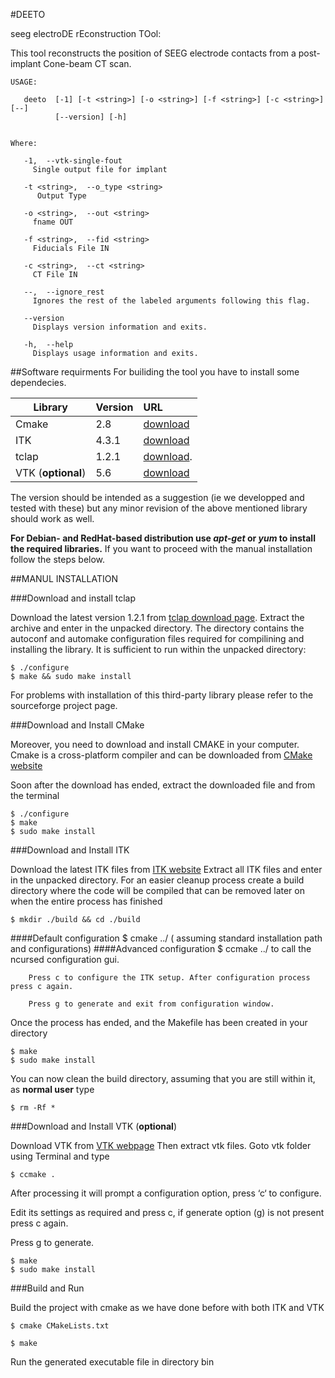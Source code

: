 #DEETO


seeg electroDE  rEconstruction TOol:

This tool reconstructs the position of SEEG electrode contacts from a post-implant Cone-beam CT scan.

	USAGE: 
	
	   deeto  [-1] [-t <string>] [-o <string>] [-f <string>] [-c <string>] [--]
	          [--version] [-h]
	
	
	Where: 
	
	   -1,  --vtk-single-fout
	     Single output file for implant
	
	   -t <string>,  --o_type <string>
	      Output Type
	
	   -o <string>,  --out <string>
	     fname OUT
	
	   -f <string>,  --fid <string>
	     Fiducials File IN
	
	   -c <string>,  --ct <string>
	     CT File IN
	
	   --,  --ignore_rest
	     Ignores the rest of the labeled arguments following this flag.
	
	   --version
	     Displays version information and exits.
	
	   -h,  --help
	     Displays usage information and exits.

##Software requirments
For builiding the tool you have to install some dependecies.


| Library       | Version      | URL |
| ------------- |:-------------|:----|
| Cmake         | 2.8          |[download](http://www.cmake.org/cmake/resources/software.html)
| ITK           | 4.3.1        |[download](http://www.itk.org/ITK/resources/software.html)
| tclap         | 1.2.1        |[download](http://sourceforge.net/projects/tclap/files/).|
| VTK (**optional**)| 5.6      |[download](http://www.vtk.org/VTK/resources/software.html)

The version should be intended as a suggestion (ie we developped and tested with these) but any minor revision of the 
above mentioned library should work as well. 

	
**For Debian- and RedHat-based distribution use *apt-get* or *yum* to install the required libraries.**
If you want to proceed with the manual installation follow the steps below.

##MANUL INSTALLATION


###Download and install tclap

Download the latest version 1.2.1 from [tclap download page](http://sourceforge.net/projects/tclap/files/ "tclap Project"). 
Extract the archive and enter in the unpacked directory. 
The directory contains the autoconf and automake configuration files required for compilining and 
installing the library. It is sufficient to run within the unpacked directory:

	$ ./configure
	$ make && sudo make install
	
For problems with installation of this third-party library please refer to the sourceforge project page. 

###Download and Install CMake


Moreover, you need to download and install CMAKE in your computer.
Cmake is a cross-platform compiler and can be downloaded from 
[CMake website](http://www.cmake.org/cmake/resources/software.html "CMake Project")
	
Soon after the download has ended, extract the downloaded file and from the terminal
	

	$ ./configure
	$ make
	$ sudo make install

###Download and Install ITK


Download the latest ITK files from [ITK website](http://www.itk.org/ITK/resources/software.html "ITK Project")
Extract all ITK files and enter in the unpacked directory. For an easier cleanup process create a build directory
where the code will be compiled that can be removed later on when the entire process has finished

	$ mkdir ./build && cd ./build
	
####Default configuration 
	$ cmake ../ ( assuming standard installation path and configurations)
####Advanced configuration
	$ ccmake ../ to call the ncursed configuration gui.

		Press c to configure the ITK setup. After configuration process press c again.
	
		Press g to generate and exit from configuration window.
	
Once the process has ended, and the Makefile has been created in your directory
		
	$ make 
	$ sudo make install

You can now clean the build directory, assuming that you are still within it, as **normal user** type

	$ rm -Rf *
	

###Download and Install VTK (**optional**)


Download VTK from [VTK webpage](http://www.vtk.org/VTK/resources/software.html "VTK Project")
Then extract vtk files.
Goto vtk folder using Terminal and type
		
	$ ccmake .
	
After processing it will prompt a configuration option, press ‘c‘ to configure.
	
Edit its settings as required and press c, if generate option (g) is not present press c again.
	
Press g to generate.
	
	$ make
	$ sudo make install
	

###Build and Run

	
Build the project with cmake as we have done before with both ITK and VTK
	
	$ cmake CMakeLists.txt
	
	$ make
	
Run the generated executable file in directory bin
